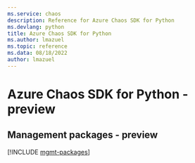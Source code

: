 ```yaml
---
ms.service: chaos
description: Reference for Azure Chaos SDK for Python
ms.devlang: python
title: Azure Chaos SDK for Python
ms.author: lmazuel
ms.topic: reference
ms.data: 08/18/2022
author: lmazuel
---
```

# Azure Chaos SDK for Python - preview

## Management packages - preview
[!INCLUDE [mgmt-packages](chaos-mgmt-index.md)]